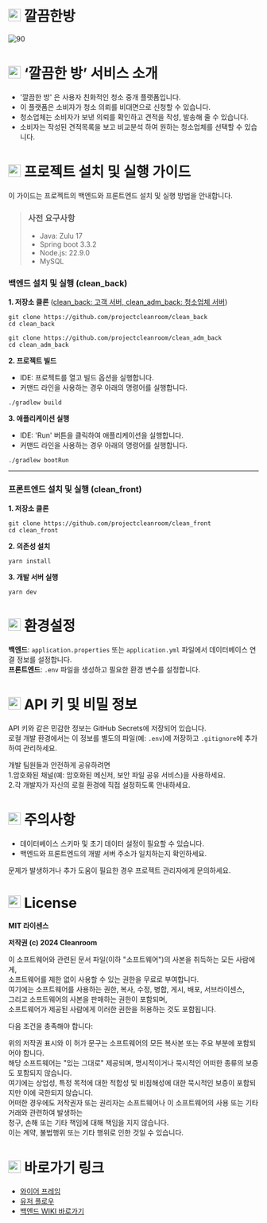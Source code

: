 # <img src="https://www.clean-room.co.kr/assets/icon-Utf2YN7S.png" width="25" height="25"> 깔끔한방
![90](https://github.com/user-attachments/assets/40e41c5d-319a-4d85-9d2f-1a629d9d92c7)


# <img src="https://www.clean-room.co.kr/assets/icon-Utf2YN7S.png" width="25" height="25"> ‘깔끔한 방’ 서비스 소개
- '깔끔한 방' 은 사용자 친화적인 청소 중개 플랫폼입니다.
- 이 플랫폼은 소비자가 청소 의뢰를 비대면으로 신청할 수 있습니다.
- 청소업체는 소비자가 보낸 의뢰를 확인하고 견적을 작성, 발송해 줄 수 있습니다.
- 소비자는 작성된 견적목록을 보고 비교분석 하여 원하는 청소업체를 선택할 수 있습니다.


# <img src="https://www.clean-room.co.kr/assets/icon-Utf2YN7S.png" width="25" height="25"> 프로젝트 설치 및 실행 가이드
이 가이드는 프로젝트의 백엔드와 프론트엔드 설치 및 실행 방법을 안내합니다.  

>### **사전 요구사항**
>- Java: Zulu 17
>- Spring boot 3.3.2
>- Node.js: 22.9.0
>- MySQL

### 백엔드 설치 및 실행 (clean_back)
**1. 저장소 클론** (<u>clean_back: 고객 서버, clean_adm_back: 청소업체 서버</u>)
```
git clone https://github.com/projectcleanroom/clean_back
cd clean_back
```

```
git clone https://github.com/projectcleanroom/clean_adm_back
cd clean_adm_back
```    
  
**2. 프로젝트 빌드**  
- IDE: 프로젝트를 열고 빌드 옵션을 실행합니다.  
- 커맨드 라인을 사용하는 경우 아래의 명령어를 실행합니다.
```
./gradlew build
```

**3. 애플리케이션 실행**
- IDE: 'Run' 버튼을 클릭하여 애플리케이션을 실행합니다.
- 커맨드 라인을 사용하는 경우 아래의 명령어를 실행합니다.
```
./gradlew bootRun
```

---
### 프론트엔드 설치 및 실행 (clean_front)
**1. 저장소 클론**
```
git clone https://github.com/projectcleanroom/clean_front
cd clean_front
```

**2. 의존성 설치**
```
yarn install
```

**3. 개발 서버 실행**
```
yarn dev
```

# <img src="https://www.clean-room.co.kr/assets/icon-Utf2YN7S.png" width="25" height="25"> 환경설정
**백엔드**: `application.properties` 또는 `application.yml` 파일에서 데이터베이스 연결 정보를 설정합니다.  
**프론트엔드**: `.env` 파일을 생성하고 필요한 환경 변수를 설정합니다.

# <img src="https://www.clean-room.co.kr/assets/icon-Utf2YN7S.png" width="25" height="25"> API 키 및 비밀 정보
API 키와 같은 민감한 정보는 GitHub Secrets에 저장되어 있습니다.  
로컬 개발 환경에서는 이 정보를 별도의 파일(예: `.env`)에 저장하고 `.gitignore`에 추가하여 관리하세요.

개발 팀원들과 안전하게 공유하려면  
1.암호화된 채널(예: 암호화된 메신저, 보안 파일 공유 서비스)을 사용하세요.  
2.각 개발자가 자신의 로컬 환경에 직접 설정하도록 안내하세요.

# <img src="https://www.clean-room.co.kr/assets/icon-Utf2YN7S.png" width="25" height="25"> 주의사항
- 데이터베이스 스키마 및 초기 데이터 설정이 필요할 수 있습니다.  
- 백엔드와 프론트엔드의 개발 서버 주소가 일치하는지 확인하세요.

문제가 발생하거나 추가 도움이 필요한 경우 프로젝트 관리자에게 문의하세요.



# <img src="https://www.clean-room.co.kr/assets/icon-Utf2YN7S.png" width="25" height="25"> License
**MIT 라이센스**   

**저작권 (c) 2024 Cleanroom**

이 소프트웨어와 관련된 문서 파일(이하 "소프트웨어")의 사본을 취득하는 모든 사람에게,  
소프트웨어를 제한 없이 사용할 수 있는 권한을 무료로 부여합니다.  
여기에는 소프트웨어를 사용하는 권한, 복사, 수정, 병합, 게시, 배포, 서브라이센스,  
그리고 소프트웨어의 사본을 판매하는 권한이 포함되며,  
소프트웨어가 제공된 사람에게 이러한 권한을 허용하는 것도 포함됩니다.
  
다음 조건을 충족해야 합니다:

위의 저작권 표시와 이 허가 문구는 소프트웨어의 모든 복사본 또는 주요 부분에 포함되어야 합니다.  
해당 소프트웨어는 "있는 그대로" 제공되며, 명시적이거나 묵시적인 어떠한 종류의 보증도 포함되지 않습니다.  
여기에는 상업성, 특정 목적에 대한 적합성 및 비침해성에 대한 묵시적인 보증이 포함되지만 이에 국한되지 않습니다.  
어떠한 경우에도 저작권자 또는 권리자는 소프트웨어나 이 소프트웨어의 사용 또는 기타 거래와 관련하여 발생하는  
청구, 손해 또는 기타 책임에 대해 책임을 지지 않습니다.  
이는 계약, 불법행위 또는 기타 행위로 인한 것일 수 있습니다.

# <img src="https://www.clean-room.co.kr/assets/icon-Utf2YN7S.png" width="25" height="25"> 바로가기 링크
- [와이어 프레임](https://www.canva.com/design/DAGLWqWorMw/jQiYR7C1BtGn37JS92WGcA/edit)
- [유저 플로우](https://app.diagrams.net/#G1C7F-7YTrrj5GN6io-2lenHBzUS2et9ZH#%7B%22pageId%22%3A%22ReBwz5dknbD1WBu8VFdt%22%7D)
- [백엔드 WIKI 바로가기](https://github.com/projectcleanroom/clean_back/wiki)


